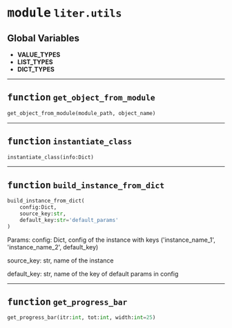 <!-- markdownlint-disable -->

# <kbd>module</kbd> `liter.utils`




**Global Variables**
---------------
- **VALUE_TYPES**
- **LIST_TYPES**
- **DICT_TYPES**

---

## <kbd>function</kbd> `get_object_from_module`

```python
get_object_from_module(module_path, object_name)
```






---

## <kbd>function</kbd> `instantiate_class`

```python
instantiate_class(info:Dict)
```






---

## <kbd>function</kbd> `build_instance_from_dict`

```python
build_instance_from_dict(
    config:Dict,
    source_key:str,
    default_key:str='default_params'
)
```

Params:  config: Dict, config of the instance with keys  ('instance_name_1', 'instance_name_2', default_key) 

 source_key: str, name of the instance 

 default_key: str, name of the key of default params in config 


---

## <kbd>function</kbd> `get_progress_bar`

```python
get_progress_bar(itr:int, tot:int, width:int=25)
```






